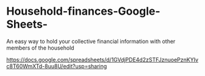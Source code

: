 # Household-finances-Google-Sheets-
An easy way to hold your collective financial information with other members of the household

https://docs.google.com/spreadsheets/d/1GVdjPDE4d2zSTFJznuoePznKYIvc8T60WmXTd-8uu8U/edit?usp=sharing

